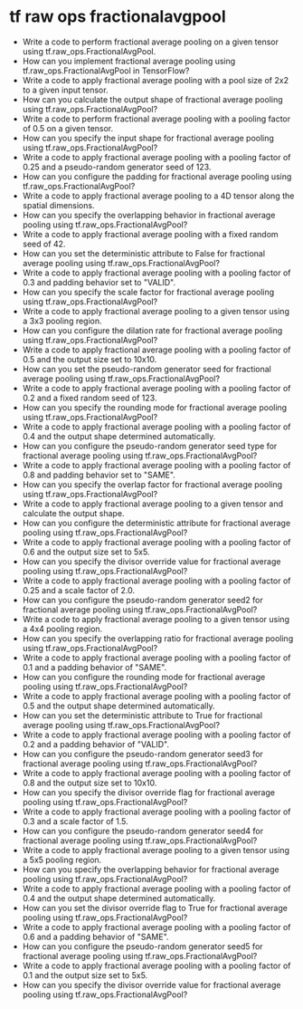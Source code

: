 # tf raw ops fractionalavgpool

- Write a code to perform fractional average pooling on a given tensor using tf.raw_ops.FractionalAvgPool.
- How can you implement fractional average pooling using tf.raw_ops.FractionalAvgPool in TensorFlow?
- Write a code to apply fractional average pooling with a pool size of 2x2 to a given input tensor.
- How can you calculate the output shape of fractional average pooling using tf.raw_ops.FractionalAvgPool?
- Write a code to perform fractional average pooling with a pooling factor of 0.5 on a given tensor.
- How can you specify the input shape for fractional average pooling using tf.raw_ops.FractionalAvgPool?
- Write a code to apply fractional average pooling with a pooling factor of 0.25 and a pseudo-random generator seed of 123.
- How can you configure the padding for fractional average pooling using tf.raw_ops.FractionalAvgPool?
- Write a code to apply fractional average pooling to a 4D tensor along the spatial dimensions.
- How can you specify the overlapping behavior in fractional average pooling using tf.raw_ops.FractionalAvgPool?
- Write a code to apply fractional average pooling with a fixed random seed of 42.
- How can you set the deterministic attribute to False for fractional average pooling using tf.raw_ops.FractionalAvgPool?
- Write a code to apply fractional average pooling with a pooling factor of 0.3 and padding behavior set to "VALID".
- How can you specify the scale factor for fractional average pooling using tf.raw_ops.FractionalAvgPool?
- Write a code to apply fractional average pooling to a given tensor using a 3x3 pooling region.
- How can you configure the dilation rate for fractional average pooling using tf.raw_ops.FractionalAvgPool?
- Write a code to apply fractional average pooling with a pooling factor of 0.5 and the output size set to 10x10.
- How can you set the pseudo-random generator seed for fractional average pooling using tf.raw_ops.FractionalAvgPool?
- Write a code to apply fractional average pooling with a pooling factor of 0.2 and a fixed random seed of 123.
- How can you specify the rounding mode for fractional average pooling using tf.raw_ops.FractionalAvgPool?
- Write a code to apply fractional average pooling with a pooling factor of 0.4 and the output shape determined automatically.
- How can you configure the pseudo-random generator seed type for fractional average pooling using tf.raw_ops.FractionalAvgPool?
- Write a code to apply fractional average pooling with a pooling factor of 0.8 and padding behavior set to "SAME".
- How can you specify the overlap factor for fractional average pooling using tf.raw_ops.FractionalAvgPool?
- Write a code to apply fractional average pooling to a given tensor and calculate the output shape.
- How can you configure the deterministic attribute for fractional average pooling using tf.raw_ops.FractionalAvgPool?
- Write a code to apply fractional average pooling with a pooling factor of 0.6 and the output size set to 5x5.
- How can you specify the divisor override value for fractional average pooling using tf.raw_ops.FractionalAvgPool?
- Write a code to apply fractional average pooling with a pooling factor of 0.25 and a scale factor of 2.0.
- How can you configure the pseudo-random generator seed2 for fractional average pooling using tf.raw_ops.FractionalAvgPool?
- Write a code to apply fractional average pooling to a given tensor using a 4x4 pooling region.
- How can you specify the overlapping ratio for fractional average pooling using tf.raw_ops.FractionalAvgPool?
- Write a code to apply fractional average pooling with a pooling factor of 0.1 and a padding behavior of "SAME".
- How can you configure the rounding mode for fractional average pooling using tf.raw_ops.FractionalAvgPool?
- Write a code to apply fractional average pooling with a pooling factor of 0.5 and the output shape determined automatically.
- How can you set the deterministic attribute to True for fractional average pooling using tf.raw_ops.FractionalAvgPool?
- Write a code to apply fractional average pooling with a pooling factor of 0.2 and a padding behavior of "VALID".
- How can you configure the pseudo-random generator seed3 for fractional average pooling using tf.raw_ops.FractionalAvgPool?
- Write a code to apply fractional average pooling with a pooling factor of 0.8 and the output size set to 10x10.
- How can you specify the divisor override flag for fractional average pooling using tf.raw_ops.FractionalAvgPool?
- Write a code to apply fractional average pooling with a pooling factor of 0.3 and a scale factor of 1.5.
- How can you configure the pseudo-random generator seed4 for fractional average pooling using tf.raw_ops.FractionalAvgPool?
- Write a code to apply fractional average pooling to a given tensor using a 5x5 pooling region.
- How can you specify the overlapping behavior for fractional average pooling using tf.raw_ops.FractionalAvgPool?
- Write a code to apply fractional average pooling with a pooling factor of 0.4 and the output shape determined automatically.
- How can you set the divisor override flag to True for fractional average pooling using tf.raw_ops.FractionalAvgPool?
- Write a code to apply fractional average pooling with a pooling factor of 0.6 and a padding behavior of "SAME".
- How can you configure the pseudo-random generator seed5 for fractional average pooling using tf.raw_ops.FractionalAvgPool?
- Write a code to apply fractional average pooling with a pooling factor of 0.1 and the output size set to 5x5.
- How can you specify the divisor override value for fractional average pooling using tf.raw_ops.FractionalAvgPool?